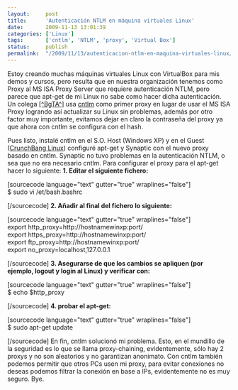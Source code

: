```yaml
---
layout:     post
title:      'Autenticación NTLM en máquina virtuales Linux'
date:       2009-11-13 13:01:39
categories: ['Linux']
tags:       ['cntlm', 'NTLM', 'proxy', 'Virtual Box']
status:     publish 
permalink:  "/2009/11/13/autenticacion-ntlm-en-maquina-virtuales-linux/"
---
```

Estoy creando muchas máquinas virtuales Linux con VirtualBox para mis demos y cursos, pero resulta que en nuestra organización tenemos como Proxy al MS ISA Proxy Server que requiere autenticación NTLM, pero parece que apt-get de mi Linux no sabe como hacer dicha autenticación.
Un colega [[^BgTA^]](http://blog.bgta.ne) usa [cntlm](http://cntlm.sourceforge.net) como primer proxy en lugar de usar el MS ISA Proxy logrando así actualizar su Linux sin problemas, además por otro factor muy importante, evitamos dejar en claro la contraseña del proxy ya que ahora con cntlm se configura con el hash.  
<!-- more -->  
Pues listo, instalé cntlm en el S.O. Host (Windows XP) y en el Guest ([CrunchBang Linux](http://crunchbanglinux.org/)) configuré apt-get y Synaptic con el nuevo proxy basado en cntlm. Synaptic no tuvo problemas en la autenticación NTLM, o sea que no era necesario cntlm.
Para configurar el proxy para el apt-get hacer lo siguiente:
**1\. Editar el siguiente fichero:**

[sourcecode language="text" gutter="true" wraplines="false"]  
$ sudo vi /et/bash.bashrc  

[/sourcecode]
**2\. Añadir al final del fichero lo siguiente:**

[sourcecode language="text" gutter="true" wraplines="false"]  
export http_proxy=http://hostnamewinxp:port/  
export https_proxy=http://hostnamewinxp:port/  
export ftp_proxy=http://hostnamewinxp:port/  
export no_proxy=localhost,127.0.0.1  

[/sourcecode]
**3\. Asegurarse de que los cambios se apliquen (por ejemplo, logout y login al Linux) y verificar con:**

[sourcecode language="text" gutter="true" wraplines="false"]  
$ echo $http_proxy  

[/sourcecode]
**4\. probar el apt-get:**

[sourcecode language="text" gutter="true" wraplines="false"]  
$ sudo apt-get update  

[/sourcecode]
En fin, cntlm solucionó mi problema. Esto, en el mundillo de la seguridad es lo que se llama proxy-chaining, evidentemente, sólo hay 2 proxys y no son aleatorios y no garantizan anonimato.
Con cntlm también podemos permitir que otros PCs usen mi proxy, para evitar conexiones no deseas podemos filtrar la conexión en base a IPs, evidentemente no es muy seguro.
Bye.
